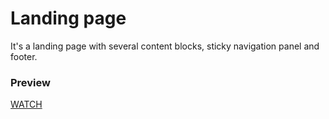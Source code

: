 # Landing page

It's a landing page with several content blocks, sticky navigation panel and footer.

### Preview

[WATCH](https://martlet-anastasia.github.io/weiss_landing_page/)


